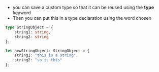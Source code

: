 - you can save a custom type so that it can be reused using the **type** keyword  
- Then you can put this in a type declaration using the word chosen  

```ts
type StringObject = { 
	string1: string, 
	string2: string 
};

let newStringObject: StringObject = {  
	string1: "this is a string",  
	string2: "so is this"  
};
```

